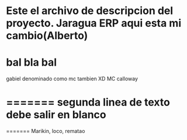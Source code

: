 Este el archivo de descripcion del proyecto. 
Jaragua ERP
aqui esta mi cambio(Alberto)
=======

bal bla bal
=======
gabiel denominado como mc tambien XD
MC calloway

=======
segunda linea de texto
debe salir en blanco
=======
=======
Marikin, loco, rematao
